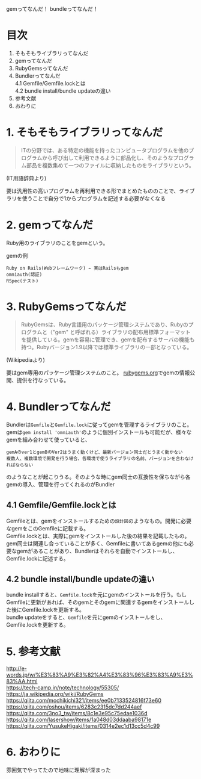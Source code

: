 gemってなんだ！ bundleってなんだ！

# 目次
1. そもそもライブラリってなんだ
2. gemってなんだ
3. RubyGemsってなんだ
4. Bundlerってなんだ<br>
  4.1 Gemfile/Gemfile.lockとは<br>
  4.2 bundle install/bundle updateの違い
5. 参考文献
6. おわりに

# 1. そもそもライブラリってなんだ
> ITの分野では、ある特定の機能を持ったコンピュータプログラムを他のプログラムから呼び出して利用できるように部品化し、そのようなプログラム部品を複数集めて一つのファイルに収納したものをライブラリという。

(IT用語辞典より)

要は汎用性の高いプログラムを再利用できる形でまとめたもののことで、ライブラリを使うことで自分で1からプログラムを記述する必要がなくなる

# 2. gemってなんだ
Ruby用のライブラリのことをgemという。

gemの例
```
Ruby on Rails(Webフレームワーク) ← 実はRailsもgem
omniauth(認証)
RSpec(テスト)
```

# 3. RubyGemsってなんだ
> RubyGemsは、Ruby言語用のパッケージ管理システムであり、Rubyのプログラムと（"gem" と呼ばれる）ライブラリの配布用標準フォーマットを提供している。gemを容易に管理でき、gemを配布するサーバの機能も持つ。Rubyバージョン1.9以降では標準ライブラリの一部となっている。

(Wikipediaより)

要はgem専用のパッケージ管理システムのこと。
[rubygems.org](https://rubygems.org/)でgemの情報公開、提供を行なっている。

# 4. Bundlerってなんだ
Bundlerは`Gemfile`と`Gemfile.lock`に従ってgemを管理するライブラリのこと。gemは`gem install 'omniauth'`のように個別インストールも可能だが、様々なgemを組み合わせて使っていると、
```
gemAのver1とgemBのVer2はうまく動くけど、最新バージョン同士だとうまく動かない
複数人、複数環境で開発を行う場合、各環境で使うライブラリの名前、バージョンを合わなければならない
```
のようなことが起こりうる。そのような時にgem同士の互換性を保ちながら各gemの導入、管理を行ってくれるのがBundler

## 4.1 Gemfile/Gemfile.lockとは
Gemfileとは、gemをインストールするための`設計図`のようなもの。開発に必要なgemをこのGemfileに記載する。<br>
Gemfile.lockとは、実際にgemをインストールした後の結果を記載したもの。gem同士は関連し合っていることが多く、Gemfileに書いてあるgemの他にも必要なgemがあることがあり、Bundlerはそれらを自動でインストールし、Gemfile.lockに記述する。
## 4.2 bundle install/bundle updateの違い
bundle installすると、`Gemfile.lock`を元にgemのインストールを行う。もしGemfileに更新があれば、そのgemとそのgemに関連するgemをインストールした後にGemfile.lockを更新する。<br>
bundle updateをすると、`Gemfile`を元にgemのインストールをし、Gemfile.lockを更新する。

# 5. 参考文献
http://e-words.jp/w/%E3%83%A9%E3%82%A4%E3%83%96%E3%83%A9%E3%83%AA.html<br>
https://tech-camp.in/note/technology/55305/<br>
https://ja.wikipedia.org/wiki/RubyGems<br>
https://qiita.com/mochikichi321/items/ee0b7133524816f73e60<br>
https://qiita.com/oshou/items/6283c2315dc7dd244aef<br>
https://qiita.com/3no3_tw/items/8c1e3e95c75edae1036d<br>
https://qiita.com/lasershow/items/1a048d03ddaaba98171e<br>
https://qiita.com/YusukeHigaki/items/0314e2ec1d13cc5d4c99<br>

# 6. おわりに
雰囲気でやってたので地味に理解が深まった

